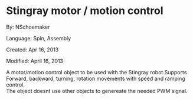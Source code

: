 # Stingray motor / motion control

By: NSchoemaker

Language: Spin, Assembly

Created: Apr 16, 2013

Modified: April 16, 2013

A motor/motion control object to be used with the Stingray robot.Supports Forward, backward, turning, rotation movements with speed and ramping control.  
The object doesnt use other objects to genereate the needed PWM signal.
